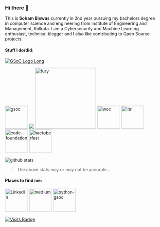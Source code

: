 ### Hi there 👋

This is **Soham Biswas** currently in 2nd year pursuing my bachelors degree in computer science and engineering from Institute of Engineering and Management, Kolkata. I am a Cybersecurity and Machine Learning enthusiast, technical blogger and I also like contributing to Open Source projects.

#### Stuff I do/did:
[![GSoC Logo Long](https://developers.google.com/open-source/gsoc/resources/downloads/GSoC-logo-horizontal-200.png)](https://summerofcode.withgoogle.com/projects/#6653942668197888)

<a href="https://summerofcode.withgoogle.com/projects/#6653942668197888"><img src="https://developers.google.com/open-source/gsoc/resources/downloads/GSoC-icon-192.png" alt="gsoc" width="75"/></a>
<a href="https://summerofcode.withgoogle.com/projects/#6653942668197888"><img src="https://www.python.org/static/community_logos/python-logo.png"/></a>
<a href="https://fury.gl/latest/community.html"><img src="https://python-gsoc.org/logos/FURY.png" alt="fury" width="200"/></a>
<a href="https://winterofcode.com"><img src="https://winterofcode.com/img/lg.png" alt="woc" width="75"/></a>
<a href="https://drive.google.com/file/d/0B3AYKzFdd-xJNHVudjZGU0g1a3ZhWDNfb2QxTEl3Vkl1N09B/view?usp=sharing"><img src="http://www.iitrpr.ac.in/sites/default/files/image.jpg" alt="iitr" width="75"></a>
<a href="https://github.com/thecodefoundation/Vison-WoC-Backend/pull/9"><img src="https://avatars0.githubusercontent.com/u/43922030?s=200&v=4" alt="code-foundation" width=75/></a>
<a href="https://hacktoberfest.digitalocean.com/"><img src="https://hacktoberfestswaglist.com/img/Hacktoberfest_20.jpg" alt="hactoberfest" width="75"></a>

![github stats](https://github-readme-stats.vercel.app/api?username=Nibba2018&&theme=merko&&show_icons=true)
>The above stats may or may not be accurate...

#### Places to find me:
<a href="https://www.linkedin.com/in/soham-biswas-590784168/"><img src="https://content.linkedin.com/content/dam/me/business/en-us/amp/brand-site/v2/bg/LI-Bug.svg.original.svg" alt="Linkedin" width="75"/></a>
<a href="https://medium.com/@Nibba2018"><img src="https://miro.medium.com/max/195/1*emiGsBgJu2KHWyjluhKXQw.png" alt="medium" width="75"/></a>
<a href="https://blogs.python-gsoc.org/en/nibba2018s-blog/"><img src="https://python-gsoc.org/logos/psf.png" alt="python-gsoc" width="75"></a>

[![Visits Badge](https://badges.pufler.dev/visits/Nibba2018/git-badges)](https://badges.pufler.dev)
